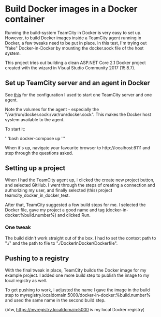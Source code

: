 # Build Docker images in a Docker container
Running the build-system TeamCity in Docker is very easy to set up. However, to build Docker images inside a TeamCity agent running in Docker, a few tweaks need to be put in place. In this test, I'm trying out "fake" Docker-in-Docker by mounting the docker.sock file of the host system.

This project tries out building a clean ASP.NET Core 2.1 Docker project created with the wizard in Visual Studio Community 2017 (15.8.7).

## Set up TeamCity server and an agent in Docker
See [this](https://github.com/vidarberg/teamcity_docker_in_docker_test/blob/master/docs/docker-compose.yml) for the configuration I used to start one TeamCity server and one agent.

Note the volumes for the agent - especially the "/var/run/docker.sock:/var/run/docker.sock". This makes the Docker host system available to the agent.

To start it:

'''bash
docker-compose up
'''

When it's up, navigate your favourite browser to http://localhost:8111 and step through the questions asked.

## Setting up a project
When I had the TeamCity agent up, I clicked the create new project button, and selected GitHub. I went through the steps of creating a connection and authorizing my user, and finally selected (this) project teamcity_docker_in_docker_test.

After that, TeamCity suggested a few build steps for me. I selected the Docker file, gave my project a good name and tag (docker-in-docker:%build.number%) and clicked Run.

### One tweak
The build didn't work straight out of the box. I had to set the context path to "./" and the path to file to "./DockerInDocker/Dockerfile".

## Pushing to a registry
With the final tweak in place, TeamCity builds the Docker image for my example project. I added one more build step to publish the image to my local registry as well.

To get pushing to work, I adjusted the name I gave the image in the build step to myregistry.localdomain:5000/docker-in-docker:%build.number% and used the same name in the second build step. 

(btw, https://myregistry.localdomain:5000 is my local Docker registry)
